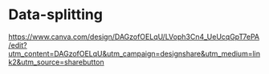 # Data-splitting
https://www.canva.com/design/DAGzofOELqU/LVoph3Cn4_UeUcqGpT7ePA/edit?utm_content=DAGzofOELqU&utm_campaign=designshare&utm_medium=link2&utm_source=sharebutton
